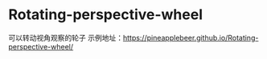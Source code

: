 # Rotating-perspective-wheel
可以转动视角观察的轮子
示例地址：https://pineapplebeer.github.io/Rotating-perspective-wheel/
